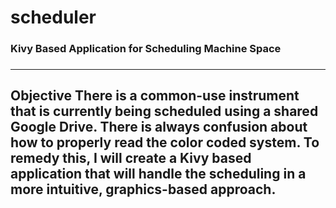 # scheduler
### Kivy Based Application for Scheduling Machine Space
### 
-------------------------------------
<strong>Objective</strong> 
There is a common-use instrument that is currently being scheduled using a shared Google Drive.  There is always confusion about how to properly read the color coded system.  To remedy this, I will create a Kivy based application that will handle the scheduling in a more intuitive, graphics-based approach.
--------------------------------------


